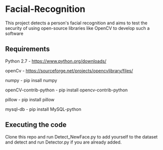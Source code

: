# Facial-Recognition
This project detects a person's facial recognition and aims to test the security of using open-source libraries like OpenCV to develop such a software

## Requirements
Python 2.7            -  https://www.python.org/downloads/

openCv                -  https://sourceforge.net/projects/opencvlibrary/files/

numpy                 -  pip insall numpy

openCV-contrib-python - pip install opencv-contrib-python

pillow                - pip install pillow

mysql-db              - pip install MySQL-python
## Executing the code
Clone this repo and run Detect_NewFace.py to add yourself to the dataset and detect and run Detector.py if you are already added.
